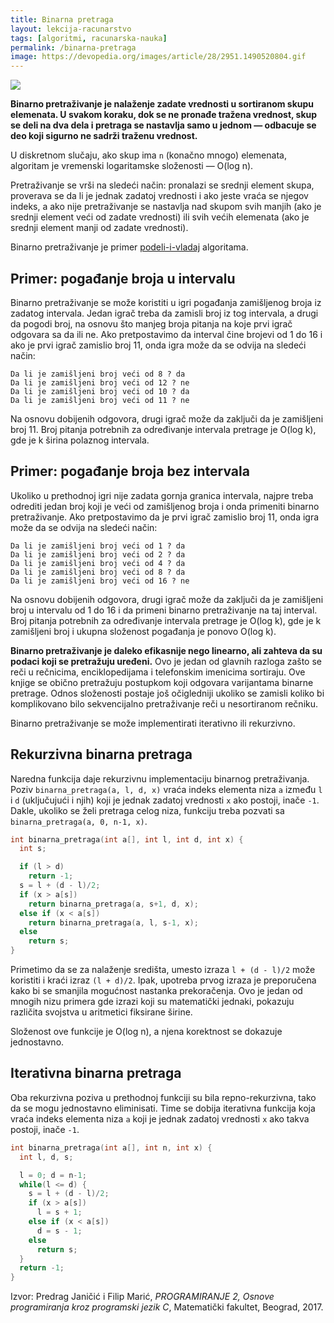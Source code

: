 ```yaml
---
title: Binarna pretraga
layout: lekcija-racunarstvo
tags: [algoritmi, racunarska-nauka]
permalink: /binarna-pretraga
image: https://devopedia.org/images/article/28/2951.1490520804.gif
---
```


![]({{page.image}})

**Binarno pretraživanje je nalaženje zadate vrednosti u sortiranom skupu elemenata. U svakom koraku, dok se ne pronađe tražena vrednost, skup se deli na dva dela i pretraga se nastavlja samo u jednom — odbacuje se deo koji sigurno ne sadrži traženu vrednost.**

U diskretnom slučaju, ako skup ima `n` (konačno mnogo) elemenata, algoritam je vremenski logaritamske složenosti — O(log n).

Pretraživanje se vrši na sledeći način: pronalazi se srednji element skupa, proverava se da li je jednak zadatoj vrednosti i ako jeste vraća se njegov indeks, a ako nije pretraživanje se nastavlja nad skupom svih manjih (ako je srednji element veći od zadate vrednosti) ili svih većih elemenata (ako je srednji element manji od zadate vrednosti).

Binarno pretraživanje je primer [podeli-i-vladaj](https://en.wikipedia.org/wiki/Divide_and_conquer_algorithm) algoritama.

## Primer: pogađanje broja u intervalu

Binarno pretraživanje se može koristiti u igri pogađanja zamišljenog broja iz zadatog intervala. Jedan igrač treba da zamisli broj iz tog intervala, a drugi da pogodi broj, na osnovu što manjeg broja pitanja na koje prvi igrač odgovara sa da ili ne. Ako pretpostavimo da interval čine brojevi od 1 do 16 i ako je prvi igrač zamislio broj 11, onda igra može da se odvija na sledeći način:

```
Da li je zamišljeni broj veći od 8 ? da
Da li je zamišljeni broj veći od 12 ? ne
Da li je zamišljeni broj veći od 10 ? da
Da li je zamišljeni broj veći od 11 ? ne
```

Na osnovu dobijenih odgovora, drugi igrač može da zaključi da je zamišljeni broj 11. Broj pitanja potrebnih za određivanje intervala pretrage je O(log k), gde je k širina polaznog intervala.

## Primer: pogađanje broja bez intervala

Ukoliko u prethodnoj igri nije zadata gornja granica intervala, najpre treba odrediti jedan broj koji je veći od zamišljenog broja i onda primeniti binarno pretraživanje. Ako pretpostavimo da je prvi igrač zamislio broj 11, onda igra može da se odvija na sledeći način:

```
Da li je zamišljeni broj veći od 1 ? da
Da li je zamišljeni broj veći od 2 ? da
Da li je zamišljeni broj veći od 4 ? da
Da li je zamišljeni broj veći od 8 ? da
Da li je zamišljeni broj veći od 16 ? ne
```

Na osnovu dobijenih odgovora, drugi igrač može da zaključi da je zamišljeni broj u intervalu od 1 do 16 i da primeni binarno pretraživanje na taj interval. Broj pitanja potrebnih za određivanje intervala pretrage je O(log k), gde je k zamišljeni broj i ukupna složenost pogađanja je ponovo O(log k).

**Binarno pretraživanje je daleko efikasnije nego linearno, ali zahteva da su podaci koji se pretražuju uređeni.** Ovo je jedan od glavnih razloga zašto se reči u rečnicima, enciklopedijama i telefonskim imenicima sortiraju. Ove knjige se obično pretražuju postupkom koji odgovara varijantama binarne pretrage. Odnos složenosti postaje još očigledniji ukoliko se zamisli koliko bi komplikovano bilo sekvencijalno pretraživanje reči u nesortiranom rečniku.

Binarno pretraživanje se može implementirati iterativno ili rekurzivno.

## Rekurzivna binarna pretraga

Naredna funkcija daje rekurzivnu implementaciju binarnog pretraživanja. Poziv `binarna_pretraga(a, l, d, x)` vraća indeks elementa niza `a` između `l` i `d` (uključujući i njih) koji je jednak zadatoj vrednosti `x` ako postoji,  inače `-1`. Dakle, ukoliko se želi pretraga celog niza, funkciju treba pozvati sa `binarna_pretraga(a, 0, n-1, x)`.

```c
int binarna_pretraga(int a[], int l, int d, int x) {
  int s;

  if (l > d)
    return -1;
  s = l + (d - l)/2;
  if (x > a[s])
    return binarna_pretraga(a, s+1, d, x);
  else if (x < a[s])
    return binarna_pretraga(a, l, s-1, x);
  else
    return s;
}
```

Primetimo da se za nalaženje središta, umesto izraza `l + (d - l)/2` može koristiti i kraći izraz `(l + d)/2`. Ipak, upotreba prvog izraza je preporučena kako bi se smanjila mogućnost nastanka prekoračenja. Ovo je jedan od mnogih nizu primera gde izrazi koji su matematički jednaki, pokazuju različita svojstva u aritmetici fiksirane širine.

Složenost ove funkcije je O(log n), a njena korektnost se dokazuje jednostavno.

## Iterativna binarna pretraga

Oba rekurzivna poziva u prethodnoj funkciji su bila repno-rekurzivna, tako da se mogu jednostavno eliminisati. Time se dobija iterativna funkcija koja vraća indeks elementa niza `a` koji je jednak zadatoj vrednosti `x` ako takva postoji, inače `-1`.

```c
int binarna_pretraga(int a[], int n, int x) {
  int l, d, s;

  l = 0; d = n-1;
  while(l <= d) {
    s = l + (d - l)/2;
    if (x > a[s])
      l = s + 1;
    else if (x < a[s])
      d = s - 1;
    else
      return s;
  }
  return -1;
}
```


Izvor: Predrag Janičić i Filip Marić, *PROGRAMIRANJE 2, Osnove programiranja kroz programski jezik C*, Matematički fakultet, Beograd, 2017.
